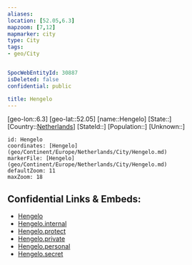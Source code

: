 ```yaml
---
aliases: 
location: [52.05,6.3]
mapzoom: [7,12] 
mapmarker: city 
type: City
tags:
- geo/City


SpocWebEntityId: 30887
isDeleted: false
confidential: public

title: Hengelo
---
```

[geo-lon::6.3]
[geo-lat::52.05]
[name::Hengelo]
[State::]
[Country::[Netherlands](geo/Continent/Europe/Netherlands.md)]
[StateId::]
[Population::]
[Unknown::]


```leaflet
id: Hengelo
coordinates: [Hengelo](geo/Continent/Europe/Netherlands/City/Hengelo.md)
markerFile: [Hengelo](geo/Continent/Europe/Netherlands/City/Hengelo.md)
defaultZoom: 11 
maxZoom: 18
```


## Confidential Links & Embeds: 
- [Hengelo](../../../../../../_public/geo/Continent/Europe/Netherlands/City/Hengelo.md) 
- [Hengelo.internal](../../../../../../_internal/geo/Continent/Europe/Netherlands/City/Hengelo.internal.md) 
- [Hengelo.protect](../../../../../../_protect/geo/Continent/Europe/Netherlands/City/Hengelo.protect.md) 
- [Hengelo.private](../../../../../../_private/geo/Continent/Europe/Netherlands/City/Hengelo.private.md) 
- [Hengelo.personal](../../../../../../_personal/geo/Continent/Europe/Netherlands/City/Hengelo.personal.md) 
- [Hengelo.secret](../../../../../../_secret/geo/Continent/Europe/Netherlands/City/Hengelo.secret.md) 
